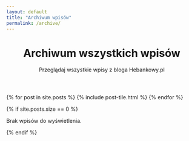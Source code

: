 ```yaml
---
layout: default
title: "Archiwum wpisów"
permalink: /archive/
---
```


<div class="page">
  <header>
    <h1 class="main-header">Archiwum wszystkich wpisów</h1>
    <p>Przeglądaj wszystkie wpisy z bloga Hebankowy.pl</p>
  </header>

  <div class="posts-grid">
    {% for post in site.posts %}
      {% include post-tile.html %}
    {% endfor %}
  </div>

  {% if site.posts.size == 0 %}
    <p>Brak wpisów do wyświetlenia.</p>
  {% endif %}
</div>
